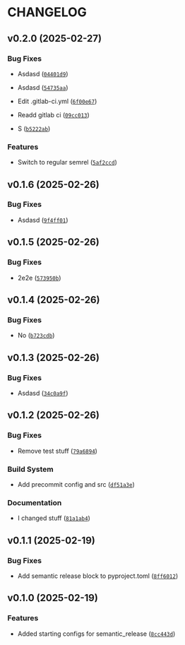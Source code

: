 # CHANGELOG


## v0.2.0 (2025-02-27)

### Bug Fixes

- Asdasd
  ([`04401d9`](https://gitlab.oit.duke.edu/dpm42/semantic_release_test/-/commit/04401d9ac28fac0fa4dd99be7ad46b2eb752a5de))

- Asdasd
  ([`54735aa`](https://gitlab.oit.duke.edu/dpm42/semantic_release_test/-/commit/54735aae497e460035ed3adaa882a49c53682c3d))

- Edit .gitlab-ci.yml
  ([`6f00e67`](https://gitlab.oit.duke.edu/dpm42/semantic_release_test/-/commit/6f00e671021537182e854ead2211828b702ded87))

- Readd gitlab ci
  ([`09cc013`](https://gitlab.oit.duke.edu/dpm42/semantic_release_test/-/commit/09cc0134f22ff2ab6a12bfe1a5444eb7cf4b7917))

- S
  ([`b5222ab`](https://gitlab.oit.duke.edu/dpm42/semantic_release_test/-/commit/b5222aba0aedfde098f78b3b134e0def85a166df))

### Features

- Switch to regular semrel
  ([`5af2ccd`](https://gitlab.oit.duke.edu/dpm42/semantic_release_test/-/commit/5af2ccdb57ef6a60ad6810bfa5a0fe00646fd29f))


## v0.1.6 (2025-02-26)

### Bug Fixes

- Asdasd
  ([`9f4ff01`](https://gitlab.oit.duke.edu/dpm42/semantic_release_test/-/commit/9f4ff017e4dfb92342a18a73dd2cd99bacbc3078))


## v0.1.5 (2025-02-26)

### Bug Fixes

- 2e2e
  ([`573950b`](https://gitlab.oit.duke.edu/dpm42/semantic_release_test/-/commit/573950b969330704d0db02421dbbddd22ad14b21))


## v0.1.4 (2025-02-26)

### Bug Fixes

- No
  ([`b723cdb`](https://gitlab.oit.duke.edu/dpm42/semantic_release_test/-/commit/b723cdb4b29eb10862acf5db128d09d8301e9976))


## v0.1.3 (2025-02-26)

### Bug Fixes

- Asdasd
  ([`34c0a9f`](https://gitlab.oit.duke.edu/dpm42/semantic_release_test/-/commit/34c0a9f5dbdd641f5a7544609aee9fc97e2eaf8b))


## v0.1.2 (2025-02-26)

### Bug Fixes

- Remove test stuff
  ([`79a6894`](https://gitlab.oit.duke.edu/dpm42/semantic_release_test/-/commit/79a6894316ec393749659ab74d3777963ea72479))

### Build System

- Add precommit config and src
  ([`df51a3e`](https://gitlab.oit.duke.edu/dpm42/semantic_release_test/-/commit/df51a3ee4d881bb37d9b1b0dc0c749650f6b8cba))

### Documentation

- I changed stuff
  ([`81a1ab4`](https://gitlab.oit.duke.edu/dpm42/semantic_release_test/-/commit/81a1ab4b715a70aa9cc4bc01bb6a83af66167963))


## v0.1.1 (2025-02-19)

### Bug Fixes

- Add semantic release block to pyproject.toml
  ([`8ff6012`](https://gitlab.oit.duke.edu/dpm42/semantic_release_test/-/commit/8ff601226c12d464df9fd0445b475afa32531c55))


## v0.1.0 (2025-02-19)

### Features

- Added starting configs for semantic_release
  ([`8cc443d`](https://gitlab.oit.duke.edu/dpm42/semantic_release_test/-/commit/8cc443d0efb2d89f01ed3316490215fd4f499834))
